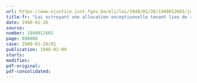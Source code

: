 ```yaml
---
url: https://www.ejustice.just.fgov.be/eli/loi/1948/01/26/1948012601/justel
title-fr: "Loi octroyant une allocation exceptionnelle tenant lieu de rééquipement ménager à certaines catégories de bénéficiaires d'allocations accordées aux estropiés, mutilés, aux anciennes victimes d'accidents du travail et aux victimes des maladies professionnelles (abrogé par L 27-03-1951, art. 13)"
date: 1948-01-26
source:
number: 1948012601
page: 888888
case: 1948-01-26/01
publication: 1948-02-09
starts:
modifies:
pdf-original:
pdf-consolidated:
---
```


